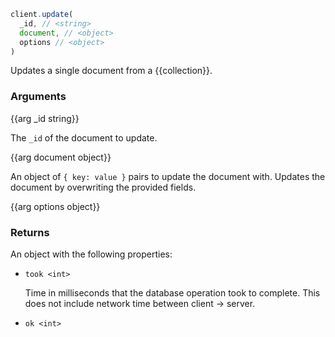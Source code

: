 ``` javascript
client.update(
  _id, // <string>
  document, // <object>
  options // <object>
)
```

Updates a single document from a {{collection}}.

### Arguments

{{arg _id string}}

The `_id` of the document to update.

{{arg document object}}

An object of `{ key: value }` pairs to update the document with. Updates the document by overwriting the provided fields.

{{arg options object}}

### Returns
An object with the following properties:

- `took <int>`

  Time in milliseconds that the database operation took to complete. This does not include network time between client -> server.

- `ok <int>`
